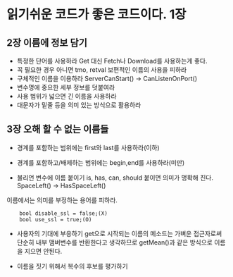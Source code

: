 읽기쉬운 코드가 좋은 코드이다. 1장
===

2장 이름에 정보 담기
---
- 특정한 단어를 사용하라
   Get 대신 Fetch나 Download를 사용하는게 좋다.
- 꼭 필요한 경우 아니면 tmo, retval 보편적인 이름의 사용을 피하라
- 구체적인 이름을 이용하라 ServerCanStart() -> CanListenOnPort()
- 변수명에 중요한 세부 정보를 덧붙여라
- 사용 범위가 넓으면 긴 이름을 사용하라
- 대문자가 밑줄 등을 의미 있는 방식으로 활용하라

3장 오해 할 수 없는 이름들
---

- 경계를 포함하는 범위에는 first와 last를 사용하라(이하)
- 경계를 포함하고/배제하는 범위에는 begin,end를 사용하라(미만)

- 불리언 변수에 이름 붙이기
is, has, can, should 붙이면 의미가 명확해 진다.
SpaceLeft() -> HasSpaceLeft()

이름에서는 의미를 부정하는 용어를 피하라.
```
    bool disable_ssl = false;(X)
    bool use_ssl = true;(O)
```
- 사용자의 기대에 부응하기
get으로 시작되는 이름의 메소드는 가벼운 접근자로써 단순히 내부 맴버변수를 반환한다고 생각하므로
getMean()과 같은 방식으로 이름을 지으면 안된다.

- 이름을 짓기 위해서 복수의 후보를 평가하기
